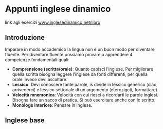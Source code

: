 # Appunti inglese dinamico

link agli esercizi www.inglesedinamico.net/libro

## Introduzione
Imparare in modo accademico la lingua non è un buon modo per diventare fluente. Per diventare fluente possiamo provare a apprendere 4 competenze fondamentali quali:
- **Comprensione (scritta/orale)**: Quanto capisci l'inglese. Per migliorare quella scritta bisogna leggere l'inglese da fonti differenti, per quella orale invece devi ascoltare.
- **Lessico**: Devi conoscere tante parole, is divide in lessico generico (ciao, arrivederci) e lessico settoriale di un argomento (eterozigoti, formattare).
- **Velocità mnemonica**: Velocità con cui riesci a ricordarti le parole inglesi. Bisogna fare un sacco di pratica. Si può esercitare anche con lo scritto.
- **Monologo interiore**: Pensare in inglese.
 
## Inglese base


